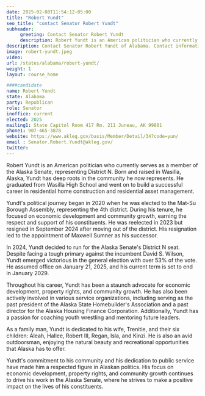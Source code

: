 ```yaml
---
date: 2025-02-08T11:54:12-05:00
title: "Robert Yundt"
seo_title: "contact Senator Robert Yundt"
subheader:
     greeting: Contact Senator Robert Yundt
     description: Robert Yundt is an American politician who currently serves as a member of the Alaska Senate, representing District N. Born and raised in Wasilla, Alaska, Yundt has deep roots in the community he now represents.
description: Contact Senator Robert Yundt of Alabama. Contact information for Robert Yundt includes email address, phone number, and mailing address.
image: robert-yundt.jpeg
video:
url: /states/alabama/robert-yundt/
weight: 1
layout: course_home

####candidate
name: Robert Yundt
state: Alabama
party: Republican
role: Senator
inoffice: current
elected: 2025
mailing1: State Capitol Room 417 Rm. 211 Juneau, AK 99801
phone1: 907-465-3878
website: https://www.akleg.gov/basis/Member/Detail/34?code=yun/
email : Senator.Robert.Yundt@akleg.gov/
twitter: 
---
```

Robert Yundt is an American politician who currently serves as a member of the Alaska Senate, representing District N. Born and raised in Wasilla, Alaska, Yundt has deep roots in the community he now represents. He graduated from Wasilla High School and went on to build a successful career in residential home construction and residential asset management. 

Yundt's political journey began in 2020 when he was elected to the Mat-Su Borough Assembly, representing the 4th district. During his tenure, he focused on economic development and community growth, earning the respect and support of his constituents. He was reelected in 2023 but resigned in September 2024 after moving out of the district. His resignation led to the appointment of Maxwell Sumner as his successor.

In 2024, Yundt decided to run for the Alaska Senate's District N seat. Despite facing a tough primary against the incumbent David S. Wilson, Yundt emerged victorious in the general election with over 53% of the vote. He assumed office on January 21, 2025, and his current term is set to end in January 2029.

Throughout his career, Yundt has been a staunch advocate for economic development, property rights, and community growth. He has also been actively involved in various service organizations, including serving as the past president of the Alaska State Homebuilder's Association and a past director for the Alaska Housing Finance Corporation. Additionally, Yundt has a passion for coaching youth wrestling and mentoring future leaders.

As a family man, Yundt is dedicated to his wife, Trenitie, and their six children: Aleah, Hallee, Robert III, Regan, Isla, and Kinzi. He is also an avid outdoorsman, enjoying the natural beauty and recreational opportunities that Alaska has to offer.

Yundt's commitment to his community and his dedication to public service have made him a respected figure in Alaskan politics. His focus on economic development, property rights, and community growth continues to drive his work in the Alaska Senate, where he strives to make a positive impact on the lives of his constituents.
